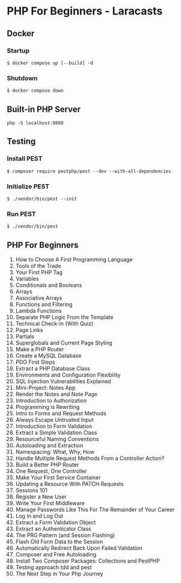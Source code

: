 # PHP For Beginners - Laracasts

## Docker

### Startup

`$ docker compose up [--build] -d`

### Shutdown

`$ docker compose down`

## Built-in PHP Server

`php -S localhost:8888`

## Testing

### Install PEST

`$ composer require pestphp/pest --dev --with-all-dependencies`

### Initialize PEST

`$ ./vendor/bin/pest --init`

### Run PEST

`$ ./vendor/bin/pest`

## PHP For Beginners

1. How to Choose A First Programming Language
2. Tools of the Trade
3. Your First PHP Tag
4. Variables
5. Conditionals and Booleans
6. Arrays
7. Associative Arrays
8. Functions and Filtering
9. Lambda Functions
10. Separate PHP Logic From the Template
11. Technical Check-In (With Quiz)
12. Page Links
13. Partials
14. Superglobals and Current Page Styling
15. Make a PHP Router
16. Create a MySQL Database
17. PDO First Steps
18. Extract a PHP Database Class
19. Environments and Configuration Flexibility
20. SQL Injection Vulnerabilities Explained
21. Mini-Project: Notes App
22. Render the Notes and Note Page
23. Introduction to Authorization
24. Programming is Rewriting
25. Intro to Forms and Request Methods
26. Always Escape Untrusted Input
27. Introduction to Form Validation
28. Extract a Simple Validation Class
29. Resourceful Naming Conventions
30. Autoloading and Extraction
31. Namespacing: What, Why, How
32. Handle Multiple Request Methods From a Controller Action?
33. Build a Better PHP Router
34. One Request, One Controller
35. Make Your First Service Container
36. Updating a Resource With PATCH Requests
37. Sessions 101
38. Register a New User
39. Write Your First Middleware
40. Manage Passwords Like This For The Remainder of Your Career
41. Log In and Log Out
42. Extract a Form Validation Object
43. Extract an Authenticator Class
44. The PRG Pattern (and Session Flashing)
45. Flash Old Form Data to the Session
46. Automatically Redirect Back Upon Failed Validation
47. Composer and Free Autoloading
48. Install Two Composer Packages: Collections and PestPHP
49. Testing approach tdd and pest
50. The Next Step in Your Php Journey
